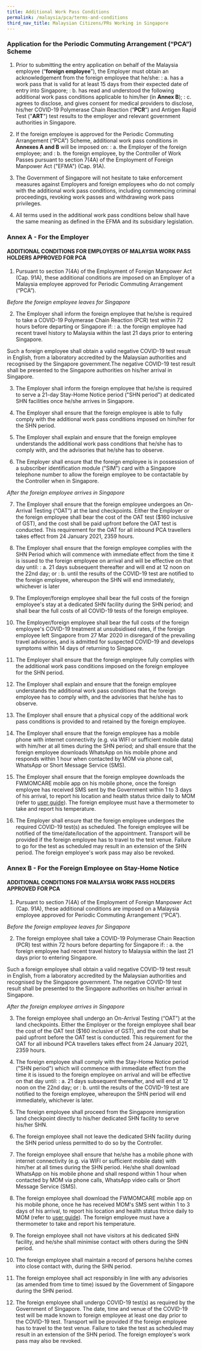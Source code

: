 ```yaml
---
title: Additional Work Pass Conditions
permalink: /malaysia/pca/terms-and-conditions
third_nav_title: Malaysian Citizens/PRs Working in Singapore
---
```

### **Application for the Periodic Commuting Arrangement (“PCA”) Scheme**

1. Prior to submitting the entry application on behalf of the Malaysia employee (“**foreign employee**”), the Employer must obtain an acknowledgement from the foreign employee that he/she:
: a. has a work pass that is valid for at least 15 days from their expected date of entry into Singapore;
: b. has read and understood the following additional work pass conditions applicable to him/her (in **Annex B**);
: c. agrees to disclose, and gives consent for medical providers to disclose, his/her COVID-19 Polymerase Chain Reaction (“**PCR**”) and Antigen Rapid Test ("**ART**") test results to the employer and relevant government authorities in Singapore.

2. If the foreign employee is approved for the Periodic Commuting Arrangement (“PCA”) Scheme, additional work pass conditions in **Annexes A and B** will be imposed on:
: a. the Employer of the foreign employee; and
: b. the foreign employee, by the Controller of Work Passes pursuant to section 7(4A) of the Employment of Foreign Manpower Act ("EFMA") (Cap. 91A).

3. The Government of Singapore will not hesitate to take enforcement measures against Employers and foreign employees who do not comply with the additional work pass conditions, including commencing criminal proceedings, revoking work passes and withdrawing work pass privileges.

4. All terms used in the additional work pass conditions below shall have the same meaning as defined in the EFMA and its subsidiary legislation.

### **Annex A - For the Employer**

#### ADDITIONAL CONDITIONS FOR EMPLOYERS OF MALAYSIA WORK PASS HOLDERS APPROVED FOR PCA

1. Pursuant to section 7(4A) of the Employment of Foreign Manpower Act (Cap. 91A), these additional conditions are imposed on an Employer of a Malaysia employee approved for Periodic Commuting Arrangement (“PCA”).

*Before the foreign employee leaves for Singapore*

2.	The Employer shall inform the foreign employee that he/she is required to take a COVID-19 Polymerase Chain Reaction (PCR) test within 72 hours before departing or Singapore if:
: a. the foreign employee had recent travel history to Malaysia within the last 21 days prior to entering Singapore.

Such a foreign employee shall obtain a valid negative COVID-19 test result in English, from a laboratory accredited by the Malaysian authorities and recognised by the Singapore government.The negative COVID-19 test result shall be presented to the Singapore authorities on his/her arrival in Singapore.

3. The Employer shall inform the foreign employee that he/she is required to serve a 21-day Stay-Home Notice period ("SHN period") at dedicated SHN facilities once he/she arrives in Singapore.

4. The Employer shall ensure that the foreign employee is able to fully comply with the additional work pass conditions imposed on him/her for the SHN period.

5. The Employer shall explain and ensure that the foreign employee understands the additional work pass conditions that he/she has to comply with, and the advisories that he/she has to observe.

6. The Employer shall ensure that the foreign employee is in possession of a subscriber identification module ("SIM") card with a Singapore telephone number to allow the foreign employee to be contactable by the Controller when in Singapore.

*After the foreign employee arrives in Singapore*

7. The Employer shall ensure that the foreign employee undergoes an On-Arrival Testing (“OAT”) at the land checkpoints. Either the Employer or the foreign employee shall bear the cost of the OAT test ($160 inclusive of GST), and the cost shall be paid upfront before the OAT test is conducted. This requirement for the OAT for all inbound PCA travellers takes effect from 24 January 2021, 2359 hours.

8. The Employer shall ensure that the foreign employee complies with the SHN Period which will commence with immediate effect from the time it is issued to the foreign employee on arrival and will be effective on that day until:
: a. 21 days subsequent thereafter and will end at 12 noon on the 22nd day; or
: b. until the results of the COVID-19 test are notified to the foreign employee, whereupon the SHN will end immediately, whichever is later

9. The Employer/foreign employee shall bear the full costs of the foreign employee's stay at a dedicated SHN facility during the SHN period; and shall bear the full costs of all COVID-19 tests of the foreign employee. 

10. The Employer/foreign employee shall bear the full costs of the foreign employee's COVID-19 treatment at unsubsidised rates, if the foreign employee left Singapore from 27 Mar 2020 in disregard of the prevailing travel advisories, and is admitted for suspected COVID-19 and develops symptoms within 14 days of returning to Singapore.

11. The Employer shall ensure that the foreign employee fully complies with the additional work pass conditions imposed on the foreign employee for the SHN period.

12. The Employer shall explain and ensure that the foreign employee understands the additional work pass conditions that the foreign employee has to comply with, and the advisories that he/she has to observe.

13. The Employer shall ensure that a physical copy of the additional work pass conditions is provided to and retained by the foreign employee.

14. The Employer shall ensure that the foreign employee has a mobile phone with internet connectivity (e.g. via WIFI or sufficient mobile data) with him/her at all times during the SHN period; and shall ensure that the foreign employee downloads WhatsApp on his mobile phone and responds within 1 hour when contacted by MOM via phone call, WhatsApp or Short Message Service (SMS).

15. The Employer shall ensure that the foreign employee downloads the FWMOMCARE mobile app on his mobile phone, once the foreign employee has received SMS sent by the Government within 1 to 3 days of his arrival, to report his location and health status thrice daily to MOM (refer to [user guide](https://www.mom.gov.sg/eservices/fwmomcare)). The foreign employee must have a thermometer to take and report his temperature.

16. The Employer shall ensure that the foreign employee undergoes the required COVID-19 test(s) as scheduled. The foreign employee will be notified of the time/date/location of the appointment. Transport will be provided if the foreign employee has to travel to the test venue. Failure to go for the test as scheduled may result in an extension of the SHN period. The foreign employee's work pass may also be revoked.

### **Annex B - For the Foreign Employee on Stay-Home Notice**

#### ADDITIONAL CONDITIONS FOR MALAYSIA WORK PASS HOLDERS APPROVED FOR PCA

1. Pursuant to section 7(4A) of the Employment of Foreign Manpower Act (Cap. 91A), these additional conditions are imposed on a Malaysia employee approved for Periodic Commuting Arrangement (“PCA”).

*Before the foreign employee leaves for Singapore*

2. The foreign employee shall take a COVID-19 Polymerase Chain Reaction (PCR) test within 72 hours before departing for Singapore if: 
: a. the foreign employee had recent travel history to Malaysia within the last 21 days prior to entering Singapore. 

Such a foreign employee shall obtain a valid negative COVID-19 test result in English, from a laboratory accredited by the Malaysian authorities and recognised by the Singapore government. The negative COVID-19 test result shall be presented to the Singapore authorities on his/her arrival in Singapore.

*After the foreign employee arrives in Singapore*

3. The foreign employee shall undergo an On-Arrival Testing (“OAT”) at the land checkpoints. Either the Employer or the foreign employee shall bear the cost of the OAT test ($160 inclusive of GST), and the cost shall be paid upfront before the OAT test is conducted. This requirement for the OAT for all inbound PCA travellers takes effect from 24 January 2021, 2359 hours.

4. The foreign employee shall comply with the Stay-Home Notice period ("SHN period") which will commence with immediate effect from the time it is issued to the foreign employee on arrival and will be effective on that day until:
: a. 21 days subsequent thereafter, and will end at 12 noon on the 22nd day; or
: b. until the results of the COVID-19 test are notified to the foreign employee, whereupon the SHN period will end immediately, whichever is later.

5. The foreign employee shall proceed from the Singapore immigration land checkpoint directly to his/her dedicated SHN facility to serve his/her SHN.

6. The foreign employee shall not leave the dedicated SHN facility during the SHN period unless permitted to do so by the Controller.

7. The foreign employee shall ensure that he/she has a mobile phone with internet connectivity (e.g. via WIFI or sufficient mobile date) with him/her at all times during the SHN period. He/she shall download WhatsApp on his mobile phone and shall respond within 1 hour when contacted by MOM via phone calls, WhatsApp video calls or Short Message Service (SMS).

8. The foreign employee shall download the FWMOMCARE mobile app on his mobile phone, once he has received MOM's SMS sent within 1 to 3 days of his arrival, to report his location and health status thrice daily to MOM (refer to [user guide](https://www.mom.gov.sg/eservices/fwmomcare)). The foreign employee must have a thermometer to take and report his temperature.

9. The foreign employee shall not have visitors at his dedicated SHN facility, and he/she shall minimise contact with others during the SHN period.

10. The foreign employee shall maintain a record of persons he/she comes into close contact with, during the SHN period.

11. The foreign employee shall act responsibly in line with any advisories (as amended from time to time) issued by the Government of Singapore during the SHN period.

12. The foreign employee shall undergo COVID-19 test(s) as required by the Government of Singapore. The date, time and venue of the COVID-19 test will be made known to foreign employee at least one day prior to the COVID-19 test. Transport will be provided if the foreign employee has to travel to the test venue. Failure to take the test as scheduled may result in an extension of the SHN period. The foreign employee's work pass may also be revoked.